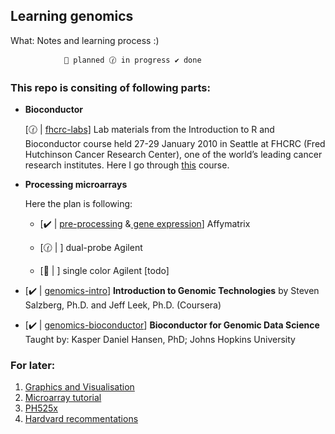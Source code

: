 ## Learning genomics

What: Notes and learning process :)

                📁 planned 🕜 in progress ✔️ done

### This repo is consiting of following parts:

- **Bioconductor**

  [🕜 | [fhcrc-labs\]](https://github.com/wkzawadzka/bioanalysis/tree/master/fhcrc-labs) Lab materials from the Introduction to R and Bioconductor course held 27-29 January 2010 in Seattle at FHCRC (Fred Hutchinson Cancer Research Center), one of the world’s leading cancer research institutes. Here I go through [this](https://www.bioconductor.org/help/course-materials/2010/SeattleJan10/) course.

- **Processing microarrays**

  Here the plan is following:

  - [✔️ | [pre-processing](https://github.com/wkzawadzka/bioanalysis/blob/master/genomics-bioconductor/affymatrix-preprocessing.R) &[ gene expression](https://github.com/wkzawadzka/bioanalysis/blob/master/genomics-bioconductor/affymatrix-limma-gene-expression.R)] Affymatrix

  - [🕜 | ] dual-probe Agilent
  - [📁 | ] single color Agilent [todo]

- [✔️ | [genomics-intro](https://github.com/wkzawadzka/bioanalysis/tree/master/genomics-intro)] **Introduction to Genomic Technologies** by Steven Salzberg, Ph.D. and Jeff Leek, Ph.D. (Coursera)

- [✔️ | [genomics-bioconductor](https://github.com/wkzawadzka/bioanalysis/tree/master/genomics-bioconductor)] **Bioconductor for Genomic Data Science** Taught by:
  Kasper Daniel Hansen, PhD; Johns Hopkins University

### For later:

1. [Graphics and Visualisation](https://bioconductor.org/help/course-materials/2022/CSAMA/lecture/4-thursday/graphics-visualization.pdf)
2. [Microarray tutorial](https://gtk-teaching.github.io/Microarrays-R/?fbclid=IwAR0zRlSHPpEzjcD4PPtD7NREKrFBsF2lXShOt_pbKcrhRip1V31-_o8lguM)
3. [PH525x](https://genomicsclass.github.io/book/)
4. [Hardvard recommentations](https://bioinformatics.bwh.harvard.edu/resources/)
